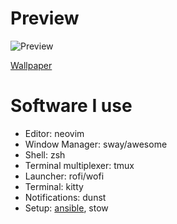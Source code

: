 # Preview
![Preview](preview.png)

[Wallpaper](https://www.pexels.com/photo/beautiful-aurora-borealis-in-the-sky-11042734/)

# Software I use

* Editor: neovim
* Window Manager: sway/awesome
* Shell: zsh
* Terminal multiplexer: tmux
* Launcher: rofi/wofi
* Terminal: kitty
* Notifications: dunst
* Setup: [ansible](https://github.com/m-gail/ansible), stow
